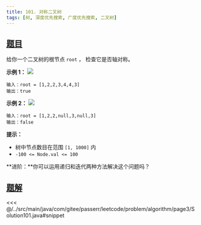 ```yaml
---
title: 101. 对称二叉树
tags: [树, 深度优先搜索, 广度优先搜索, 二叉树]
---
```



## [题目](https://leetcode.cn/problems/symmetric-tree/)
给你一个二叉树的根节点 `root` ， 检查它是否轴对称。

**示例 1：**
![](https://assets.leetcode.com/uploads/2021/02/19/symtree1.jpg)

```
输入：root = [1,2,2,3,4,4,3]
输出：true
```

**示例 2：**
![](https://assets.leetcode.com/uploads/2021/02/19/symtree2.jpg)

```
输入：root = [1,2,2,null,3,null,3]
输出：false
```

**提示：**

* 树中节点数目在范围 `[1, 1000]` 内
* `-100 <= Node.val <= 100`

**进阶：**你可以运用递归和迭代两种方法解决这个问题吗？


## [题解](https://github.com/PasseRR/JavaLeetCode/blob/master/src/main/java/com/gitee/passerr/leetcode/problem/algorithm/page3/Solution101.java)

<<< @/../src/main/java/com/gitee/passerr/leetcode/problem/algorithm/page3/Solution101.java#snippet
